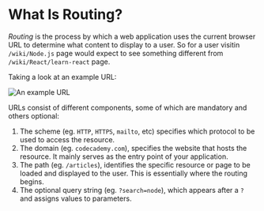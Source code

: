 # What Is Routing?

_Routing_ is the process by which a web application uses the current browser URL to determine what content to display to a user.
So for a user visitin `/wiki/Node.js` page would expect to see something different from `/wiki/React/learn-react` page.

Taking a look at an example URL:

![An example URL](https://static-assets.codecademy.com/Courses/Learn-Node/http/url-dark.png)

URLs consist of different components, some of which are mandatory and others optional:

1. The scheme (eg. `HTTP`, `HTTPS`, `mailto`, etc) specifies which protocol to be used to access the resource.
2. The domain (eg. `codecademy.com`), specifies the website that hosts the resource. It mainly serves as the entry point of your application.
3. The path (eg. `/articles`), identifies the specific resource or page to be loaded and displayed to the user. This is essentially where the routing begins.
4. The optional query string (eg. `?search=node`), which appears after a `?` and assigns values to parameters.

